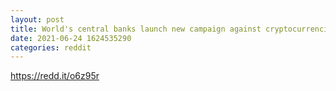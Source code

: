 ```yaml
--- 
layout: post 
title: World's central banks launch new campaign against cryptocurrencies 
date: 2021-06-24 1624535290 
categories: reddit 
--- 
```

https://redd.it/o6z95r